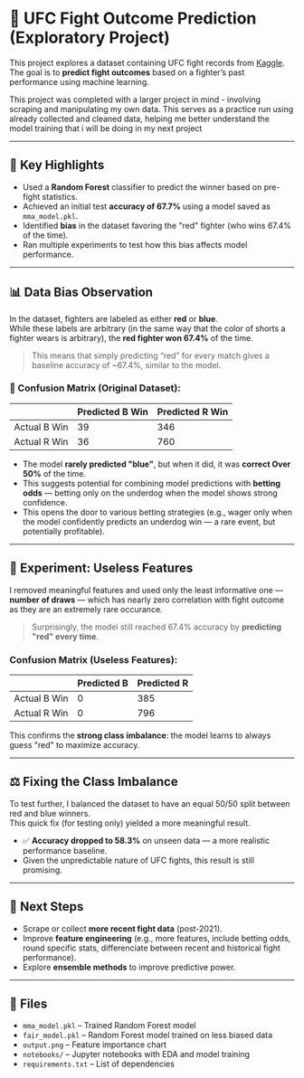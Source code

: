 # 🥊 UFC Fight Outcome Prediction (Exploratory Project)

This project explores a dataset containing UFC fight records from [Kaggle](https://www.kaggle.com/datasets/rajeevw/ufcdata).  
The goal is to **predict fight outcomes** based on a fighter’s past performance using machine learning.

This project was completed with a larger project in mind - involving scraping and manipulating my own data. 
This serves as a practice run using already collected and cleaned data, helping me better understand the model training that i will be doing in my next project

---

## 📌 Key Highlights

- Used a **Random Forest** classifier to predict the winner based on pre-fight statistics.
- Achieved an initial test **accuracy of 67.7%** using a model saved as `mma_model.pkl`.
- Identified **bias** in the dataset favoring the "red" fighter (who wins 67.4% of the time).
- Ran multiple experiments to test how this bias affects model performance.

---

## 📊 Data Bias Observation

In the dataset, fighters are labeled as either **red** or **blue**.  
While these labels are arbitrary (in the same way that the color of shorts a fighter wears is arbitrary), the **red fighter won 67.4%** of the time.

> This means that simply predicting “red” for every match gives a baseline accuracy of ~67.4%, similar to the model.

### 🔁 Confusion Matrix (Original Dataset):

|        | Predicted B Win | Predicted R Win |
|--------|-------------|-------------|
|Actual B Win   |      39     |     346     |
|Actual R Win|      36     |     760     |


- The model **rarely predicted "blue"**, but when it did, it was **correct Over 50%** of the time.
- This suggests potential for combining model predictions with **betting odds** — betting only on the underdog when the model shows strong confidence.
- This opens the door to various betting strategies (e.g., wager only when the model confidently predicts an underdog win — a rare event, but potentially profitable).


---

## 🧪 Experiment: Useless Features

I removed meaningful features and used only the least informative one — **number of draws** — which has nearly zero correlation with fight outcome as they are an extremely rare occurance.

> Surprisingly, the model still reached 67.4% accuracy by **predicting "red" every time**.

### Confusion Matrix (Useless Features):
|         | Predicted B | Predicted R |
| ------- | ----------- | ----------- |
| Actual B Win    | 0           | 385         |
| Actual R Win | 0           | 796         |


This confirms the **strong class imbalance**: the model learns to always guess "red" to maximize accuracy.

---

## ⚖️ Fixing the Class Imbalance

To test further, I balanced the dataset to have an equal 50/50 split between red and blue winners.  
This quick fix (for testing only) yielded a more meaningful result.

- ✅ **Accuracy dropped to 58.3%** on unseen data — a more realistic performance baseline.
- Given the unpredictable nature of UFC fights, this result is still promising.

---

## 🔄 Next Steps

- Scrape or collect **more recent fight data** (post-2021).
- Improve **feature engineering** (e.g., more features, include betting odds, round specific stats, differenciate between recent and historical fight performance).
- Explore **ensemble methods** to improve predictive power.

---

## 📁 Files

- `mma_model.pkl` – Trained Random Forest model
- `fair_model.pkl` – Random Forest model trained on less biased data
- `output.png` – Feature importance chart
- `notebooks/` – Jupyter notebooks with EDA and model training
- `requirements.txt` – List of dependencies

